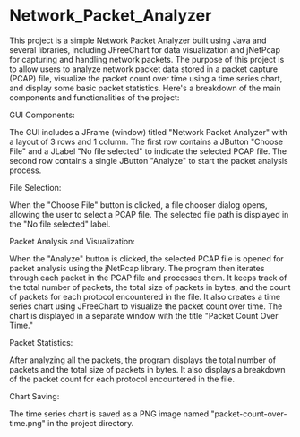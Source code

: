 # Network_Packet_Analyzer
This project is a simple Network Packet Analyzer built using Java and several libraries, including JFreeChart for data visualization and jNetPcap for capturing and handling network packets. The purpose of this project is to allow users to analyze network packet data stored in a packet capture (PCAP) file, visualize the packet count over time using a time series chart, and display some basic packet statistics.
Here's a breakdown of the main components and functionalities of the project:

GUI Components:

The GUI includes a JFrame (window) titled "Network Packet Analyzer" with a layout of 3 rows and 1 column.
The first row contains a JButton "Choose File" and a JLabel "No file selected" to indicate the selected PCAP file.
The second row contains a single JButton "Analyze" to start the packet analysis process.

File Selection:

When the "Choose File" button is clicked, a file chooser dialog opens, allowing the user to select a PCAP file.
The selected file path is displayed in the "No file selected" label.

Packet Analysis and Visualization:

When the "Analyze" button is clicked, the selected PCAP file is opened for packet analysis using the jNetPcap library.
The program then iterates through each packet in the PCAP file and processes them.
It keeps track of the total number of packets, the total size of packets in bytes, and the count of packets for each protocol encountered in the file.
It also creates a time series chart using JFreeChart to visualize the packet count over time.
The chart is displayed in a separate window with the title "Packet Count Over Time."

Packet Statistics:

After analyzing all the packets, the program displays the total number of packets and the total size of packets in bytes.
It also displays a breakdown of the packet count for each protocol encountered in the file.

Chart Saving:

The time series chart is saved as a PNG image named "packet-count-over-time.png" in the project directory.
